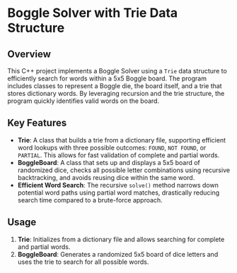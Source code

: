 # Boggle Solver with Trie Data Structure

## Overview
This C++ project implements a Boggle Solver using a `Trie` data structure to efficiently search for words within a 5x5 Boggle board. The program includes classes to represent a Boggle die, the board itself, and a trie that stores dictionary words. By leveraging recursion and the trie structure, the program quickly identifies valid words on the board.

## Key Features
- **Trie**: A class that builds a trie from a dictionary file, supporting efficient word lookups with three possible outcomes: `FOUND`, `NOT FOUND`, or `PARTIAL`. This allows for fast validation of complete and partial words.
- **BoggleBoard**: A class that sets up and displays a 5x5 board of randomized dice, checks all possible letter combinations using recursive backtracking, and avoids reusing dice within the same word.
- **Efficient Word Search**: The recursive `solve()` method narrows down potential word paths using partial word matches, drastically reducing search time compared to a brute-force approach.

## Usage
1. **Trie**: Initializes from a dictionary file and allows searching for complete and partial words.
2. **BoggleBoard**: Generates a randomized 5x5 board of dice letters and uses the trie to search for all possible words.
